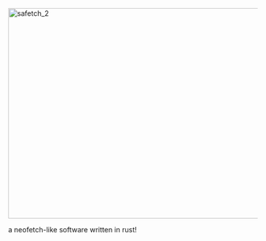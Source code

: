 <img width="874" height="426" alt="safetch_2" src="https://github.com/user-attachments/assets/fc5f0fce-f254-4572-b2a7-dd5f87c6ce52" />

a neofetch-like software written in rust!